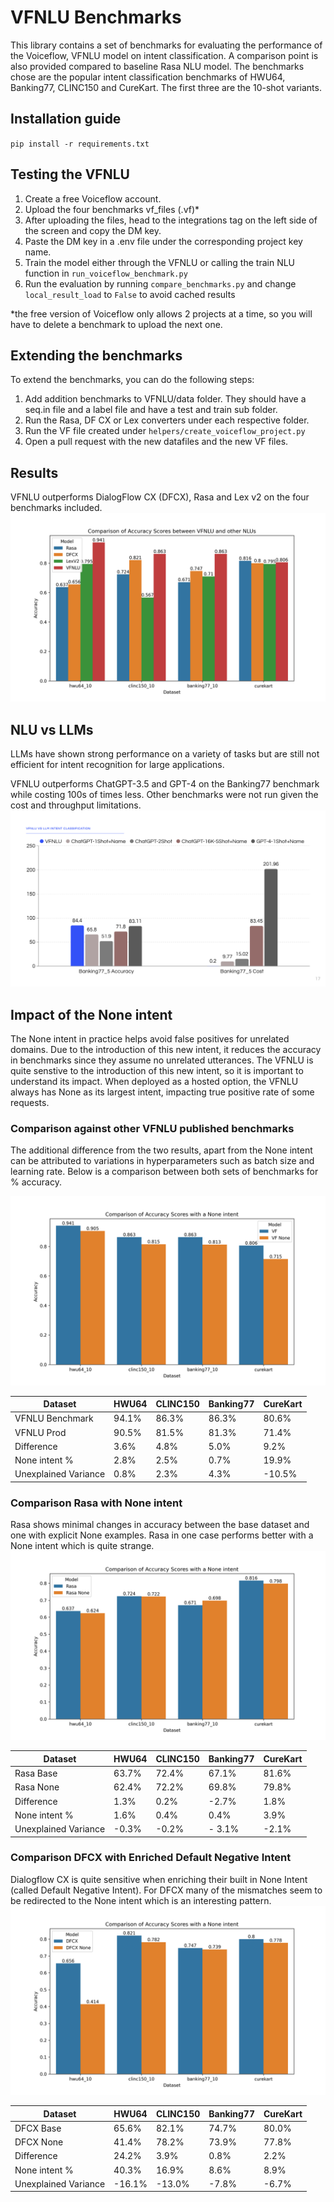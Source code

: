 # VFNLU Benchmarks

This library contains a set of benchmarks for evaluating the performance of the Voiceflow, VFNLU model on intent classification. A comparison point is also provided compared to baseline Rasa NLU model.
The benchmarks chose are the popular intent classification benchmarks of HWU64, Banking77, CLINC150 and CureKart. The first three are the 10-shot variants.

## Installation guide
`pip install -r requirements.txt`

## Testing the VFNLU
1. Create a free Voiceflow account.
2. Upload the four benchmarks vf_files (.vf)*
3. After uploading the files, head to the integrations tag on the left side of the screen and copy the DM key.
4. Paste the DM key in a .env file under the corresponding project key name.
5. Train the model either through the VFNLU or calling the train NLU function in `run_voiceflow_benchmark.py`
6. Run the evaluation by running `compare_benchmarks.py` and change `local_result_load` to `False` to avoid cached results

*the free version of Voiceflow only allows 2 projects at a time, so you will have to delete a benchmark to upload the next one.

## Extending the benchmarks
To extend the benchmarks, you can do the following steps:
1. Add addition benchmarks to VFNLU/data folder. They should have a seq.in file and a label file and have a test and train sub folder.
2. Run the Rasa, DF CX or Lex converters under each respective folder.
3. Run the VF file created under `helpers/create_voiceflow_project.py`
4. Open a pull request with the new datafiles and the new VF files.

## Results
VFNLU outperforms DialogFlow CX (DFCX), Rasa and Lex v2  on the four benchmarks included.
![VFNLU vs Other NLUs](figures/nlu_accuracy.png)

## NLU vs LLMs
LLMs have shown strong performance on a variety of tasks but are still not efficient for intent recognition for large applications.

VFNLU outperforms ChatGPT-3.5 and GPT-4 on the Banking77 benchmark while costing 100s of times less. Other benchmarks were not run given the cost and throughput limitations.
![VFNLU vs Other NLUs](figures/NLUvsLLM.png)

## Impact of the None intent
The None intent in practice helps avoid false positives for unrelated domains. Due to the introduction of this new intent, it reduces the accuracy in benchmarks since they assume no unrelated utterances.
The VFNLU is quite senstive to the introduction of this new intent, so it is important to understand its impact.
When deployed as a hosted option, the VFNLU always has None as its largest intent, impacting true positive rate of some requests.

### Comparison against other VFNLU published benchmarks
The additional difference from the two results, apart from the None intent can be attributed to variations in hyperparameters such as batch size and learning rate.
Below is a comparison between both sets of benchmarks for % accuracy.

![VFNLUNone](figures/VF_accuracy.png)

| Dataset              | HWU64 | CLINC150 | Banking77 | CureKart |
|----------------------|-------|----------|-----------|----------|
| VFNLU Benchmark      | 94.1% | 86.3%    | 86.3%     | 80.6%    |
| VFNLU Prod           | 90.5% | 81.5%    | 81.3%     | 71.4%    |
| Difference           | 3.6%  | 4.8%     | 5.0%      | 9.2%     |
| None intent %        | 2.8%  | 2.5%     | 0.7%      | 19.9%    |
| Unexplained Variance | 0.8%  | 2.3%     | 4.3%      | -10.5%   |

### Comparison Rasa with None intent
Rasa shows minimal changes in accuracy between the base dataset and one with explicit None examples. Rasa in one case performs better with a None intent which is quite strange.
![RasaNone](figures/Rasa_accuracy.png)

| Dataset              | HWU64 | CLINC150 | Banking77 | CureKart |
|----------------------|-------|----------|-----------|----------|
| Rasa Base            | 63.7% | 72.4%    | 67.1%     | 81.6%    |
| Rasa None            | 62.4% | 72.2%    | 69.8%     | 79.8%    |
| Difference           | 1.3%  | 0.2%     | -2.7%     | 1.8%     |
| None intent %        | 1.6%  | 0.4%     | 0.4%      | 3.9%     |
| Unexplained Variance | -0.3% | -0.2%    | - 3.1%    | -2.1%    |

### Comparison DFCX with Enriched Default Negative Intent 
Dialogflow CX is quite sensitive when enriching their built in None Intent (called Default Negative Intent). For DFCX many of the mismatches seem to be redirected to the None intent which is an interesting pattern.
![DFCXNone](figures/DFCX_accuracy.png)

| Dataset              | HWU64  | CLINC150 | Banking77 | CureKart |
|----------------------|--------|----------|-----------|----------|
| DFCX Base            | 65.6%  | 82.1%    | 74.7%     | 80.0%    |
| DFCX None            | 41.4%  | 78.2%    | 73.9%     | 77.8%    |
| Difference           | 24.2%  | 3.9%     | 0.8%      | 2.2%     |
| None intent %        | 40.3%  | 16.9%    | 8.6%      | 8.9%     |
| Unexplained Variance | -16.1% | -13.0%   | -7.8%     | -6.7%    |